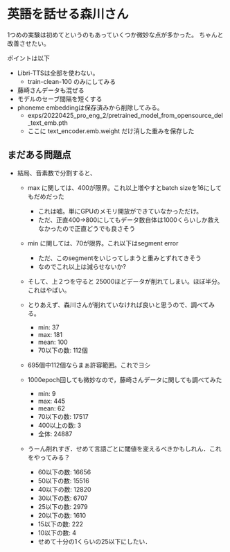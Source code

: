 # 英語を話せる森川さん
1つめの実験は初めてというのもあっていくつか微妙な点が多かった。
ちゃんと改善させたい。

ポイントは以下
- Libri-TTSは全部を使わない。
  - train-clean-100 のみにしてみる
- 藤崎さんデータも混ぜる
- モデルのセーブ間隔を短くする
- phoneme embeddingは保存済みから削除してみる。
  - exps/20220425_pro_eng_2/pretrained_model_from_opensource_del_text_emb.pth 
  - ここに text_encoder.emb.weight だけ消した重みを保存した

## まだある問題点
- 結局、音素数で分割すると、
  - max に関しては、400が限界。これ以上増やすとbatch sizeを16にしてもだめだった
    - これは嘘。単にGPUのメモリ開放ができていなかっただけ。
    - ただ、正直400→800にしてもデータ数自体は1000くらいしか救えなかったので正直どうでも良さそう
  - min に関しては、70が限界。これ以下はsegment error
    - ただ、このsegmentをいじってしまうと重みとずれてきそう
    - なのでこれ以上は減らせないか?
  - そして、上２つを守ると 25000ほどデータが削れてしまい。ほぼ半分。これはやばい。
  - とりあえず、森川さんが削れていなければ良いと思うので、調べてみる。
    - min: 37
    - max: 181
    - mean: 100
    - 70以下の数: 112個
  - 695個中112個ならまぁ許容範囲。これでヨシ

  - 1000epoch回しても微妙なので，藤崎さんデータに関しても調べてみた
    - min: 9
    - max: 445
    - mean: 62
    - 70以下の数: 17517
    - 400以上の数: 3
    - 全体: 24887
  - うーん削れすぎ．せめて言語ごとに閾値を変えるべきかもしれん．これをやってみる？
    - 60以下の数: 16656
    - 50以下の数: 15516
    - 40以下の数: 12820
    - 30以下の数: 6707
    - 25以下の数: 2979
    - 20以下の数: 1610
    - 15以下の数: 222
    - 10以下の数: 4
    - せめて十分の1くらいの25以下にしたい．
